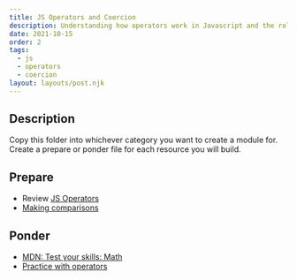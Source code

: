 ```yaml
---
title: JS Operators and Coercion
description: Understanding how operators work in Javascript and the role that coercion plays when using them.
date: 2021-10-15
order: 2
tags:
  - js
  - operators
  - coercion
layout: layouts/post.njk
---
```


## Description

Copy this folder into whichever category you want to create a module for. Create a prepare or ponder file for each resource you will build.

## Prepare

- Review [JS Operators](https://www.w3schools.com/jsref/jsref_operators.asp)
- [Making comparisons](prepare1/)

## Ponder

- [MDN: Test your skills: Math](https://developer.mozilla.org/en-US/docs/Learn/JavaScript/First_steps/Test_your_skills:_Math)
- [Practice with operators](ponder1/)
